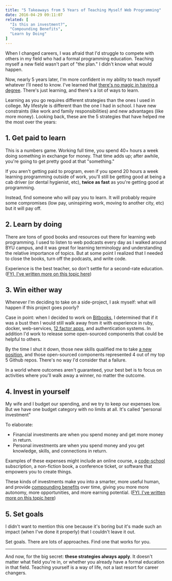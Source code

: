 ```yaml
---
title: "5 Takeaways from 5 Years of Teaching Myself Web Programming"
date: 2016-04-29 09:11:07
related: [
  "Is this an investment?",
  "Compounding Benefits",
  "Learn by Doing"
]
---
```


When I changed careers, I was afraid that I'd struggle to compete with others in my field who had a formal programming education. Teaching myself a new field wasn't part of "the plan." I didn't know what would happen.

Now, nearly 5 years later, I'm more confident in my ability to teach myself whatever I'll need to know. I've learned that [there's no magic in having a degree][1]. There's just learning, and there's a lot of ways to learn.

[1]: http://www.bryanbraun.com/2016/01/17/a-degree-is-an-abstraction

Learning as you go requires different strategies than the ones I used in college. My lifestyle is different than the one I had in school. I have new constraints (like work and family responsibilities) and new advantages (like more money). Looking back, these are the 5 strategies that have helped me the most over the years:

## 1. Get paid to learn

This is a numbers game. Working full time, you spend 40+ hours a week doing something in exchange for money. That time adds up; after awhile, you're going to get pretty good at that "something."

If you aren't getting paid to program, even if you spend 20 hours a week learning programming outside of work, you'll still be getting good at being a cab driver (or dental hygienist, etc), **twice as fast** as you're getting good at programming.

Instead, find someone who will pay you to learn. It will probably require some compromises (low pay, uninspiring work, moving to another city, etc) but it will pay off.

## 2. Learn by doing

There are tons of good books and resources out there for learning web programming. I used to listen to web podcasts every day as I walked around BYU campus, and it was great for learning terminology and understanding the relative importance of topics. But at some point I realized that I needed to close the books, turn off the podcasts, and write code.

Experience is the best teacher, so don't settle for a second-rate education. ([FYI, I've written more on this topic here][2])

[2]: http://www.bryanbraun.com/2013/08/06/learn-by-doing

## 3. Win either way

Whenever I'm deciding to take on a side-project, I ask myself: what will happen if this project goes poorly?

Case in point: when I decided to work on [Bitbooks][3], I determined that if it was a bust then I would still walk away from it with experience in ruby, docker, web-services, [12 factor apps][4], and authentication systems. In addition I'd work to release some open-sourced components that could be helpful to others.

[3]: http://www.bryanbraun.com/2015/10/20/bitbooks-closing-thoughts
[4]: http://12factor.net/

By the time I shut it down, those new skills qualified me to take [a new position][5], and those open-sourced components represented 4 out of my top 5 Github repos. There's no way I'd consider that a failure.

[5]: http://www.bryanbraun.com/2015/04/17/git-checkout-b-sparkbox

In a world where outcomes aren't guaranteed, your best bet is to focus on activities where you'll walk away a winner, no matter the outcome.

## 4. Invest in yourself

My wife and I budget our spending, and we try to keep our expenses low. But we have one budget category with no limits at all. It's called "personal investment"

To elaborate:

- Financial investments are when you spend money and get more money in return.
- Personal investments are when you spend money and you get knowledge, skills, and connections in return.

Examples of these expenses might include an online course, a [code-school][6] subscription, a non-fiction book, a conference ticket, or software that empowers you to create things.

[6]: https://www.codeschool.com/

These kinds of investments make you into a smarter, more useful human, and provide [compounding benefits][7] over time, giving you more more autonomy, more opportunities, and more earning potential. ([FYI, I've written more on this topic here][8])

[7]: http://www.bryanbraun.com/2015/11/17/compounding-benefits
[8]: http://www.bryanbraun.com/2013/06/27/is-this-an-investment

## 5. Set goals

I didn't want to mention this one because it's boring but it's made such an impact (when I've done it properly) that I couldn't leave it out.

Set goals. There are lots of approaches. Find one that works for you.

<hr class="section-divider">

And now, for the big secret: **these strategies always apply**. It doesn't matter what field you're in, or whether you already have a formal education in that field. Teaching yourself is a way of life, not a last resort for career changers.
